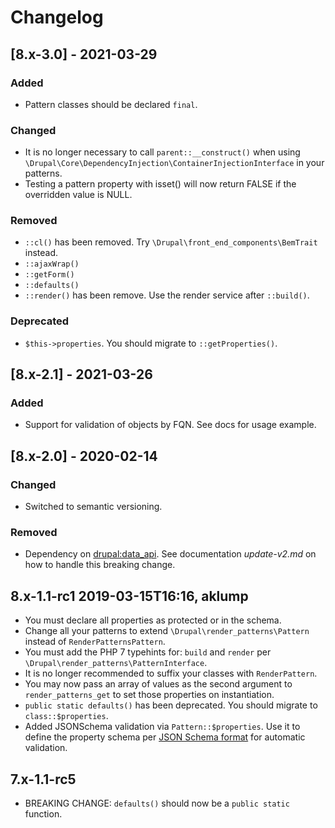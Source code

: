 # Changelog

## [8.x-3.0] - 2021-03-29

### Added

- Pattern classes should be declared `final`.

### Changed

- It is no longer necessary to call `parent::__construct()` when
  using `\Drupal\Core\DependencyInjection\ContainerInjectionInterface` in your
  patterns.
- Testing a pattern property with isset() will now return FALSE if the
  overridden value is NULL.

### Removed

- `::cl()` has been removed. Try `\Drupal\front_end_components\BemTrait`
  instead.
- `::ajaxWrap()`
- `::getForm()`
- `::defaults()`
- `::render()` has been remove. Use the render service after `::build()`.

### Deprecated

- `$this->properties`. You should migrate to `::getProperties()`.

## [8.x-2.1] - 2021-03-26

### Added

- Support for validation of objects by FQN. See docs for usage example.

## [8.x-2.0] - 2020-02-14

### Changed

- Switched to semantic versioning.

### Removed

- Dependency on [drupal:data_api](https://www.drupal.org/project/data_api). See
  documentation _update-v2.md_ on how to handle this breaking change.

## 8.x-1.1-rc1 2019-03-15T16:16, aklump

* You must declare all properties as protected or in the schema.
* Change all your patterns to extend `\Drupal\render_patterns\Pattern` instead
  of `RenderPatternsPattern`.
* You must add the PHP 7 typehints for: `build` and `render`
  per `\Drupal\render_patterns\PatternInterface`.
* It is no longer recommended to suffix your classes with `RenderPattern`.
* You may now pass an array of values as the second argument
  to `render_patterns_get` to set those properties on instantiation.
* `public static defaults()` has been deprecated. You should migrate
  to `class::$properties`.
* Added JSONSchema validation via `Pattern::$properties`. Use it to define the
  property schema
  per [JSON Schema format](https://json-schema.org/latest/json-schema-validation.html)
  for automatic validation.

## 7.x-1.1-rc5

* BREAKING CHANGE: `defaults()` should now be a `public static` function.
